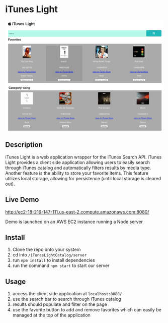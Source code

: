 # iTunes Light
![screenshot](./client/screenshot.png)

## Description
iTunes Light is a web application wrapper for the iTunes Search API. iTunes Light provides a client side application allowing users to easily search through iTunes catalog and automatically filters results by media type. Another feature is the ability to store your favorite items. This feature utilizes local storage, allowing for persistence (until local storage is cleared out).

## Live Demo

http://ec2-18-216-147-111.us-east-2.compute.amazonaws.com:8080/

Demo is launched on an AWS EC2 instance running a Node server

## Install
1. Clone the repo onto your system
2. cd into `/iTunesLightCatalog/server`
3. run `npm install` to install dependencies
3. run the command `npm start` to start our server

## Usage
1. access the client side application at `localhost:8080/`
2. use the search bar to search through iTunes catalog
3. results should populate and filter on the page
4. use the favorite button to add and remove favorites which can easily be managed at the top of the application


